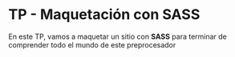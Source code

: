 # TP - Maquetación con SASS

<p>En este TP, vamos a maquetar un sitio con <strong>SASS</strong> para terminar de comprender todo el mundo de este preprocesador</p>